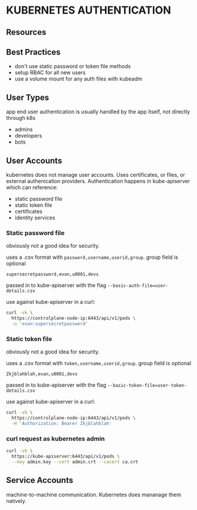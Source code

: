 # KUBERNETES AUTHENTICATION

## Resources

## Best Practices

- don't use static password or token file methods
- setup RBAC for all new users
- use a volume mount for any auth files with kubeadm

## User Types
app end user authentication is usually handled by the app itself, not directly through k8s

- admins
- developers
- bots

## User Accounts
kubernetes does not manage user accounts. Uses certificates, or files, or external authenication providers.
Authentication happens in kube-apiserver which can reference:

- static password file
- static token file
- certificates
- identity services

### Static password file
obviously not a good idea for security.

uses a .csv format with `password,username,userid,group`. group field is optional

```csv
supersecretpassword,evan,u0001,devs
```

passed in to kube-apiserver with the flag `--basic-auth-file=user-details.csv`

use against kube-apiserver in a curl:

```sh
curl -vk \
  https://controlplane-node-ip:6443/api/v1/pods \
  -u 'evan:supersecretpassword'
```

### Static token file
obviously not a good idea for security.

uses a .csv format with `token,username,userid,group`. group field is optional

```csv
Zkjblahblah,evan,u0001,devs
```

passed in to kube-apiserver with the flag `--basic-token-file=user-token-details.csv`

use against kube-apiserver in a curl:

```sh
curl -vk \
  https://controlplane-node-ip:6443/api/v1/pods \
  -H 'Authorization: Bearer Zkjblahblah'
```

### curl request as kubernetes admin

```sh
curl -vk \
  https://kube-apiserver:6443/api/v1/pods \
  --key admin.key --cert admin.crt --cacert ca.crt
```

## Service Accounts
machine-to-machine communication. Kubernetes does mananage them natively.